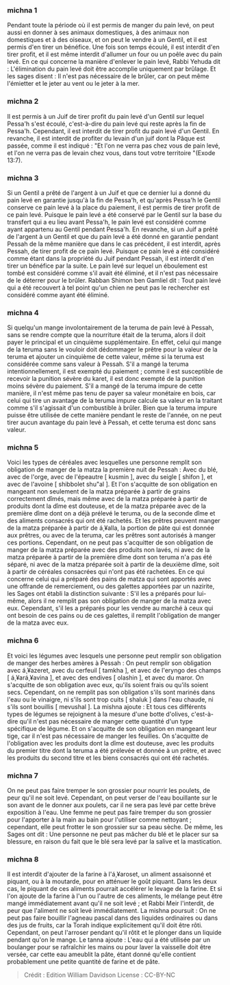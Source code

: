
### michna 1
Pendant toute la période où il est permis de manger du pain levé, on peut aussi en donner à ses animaux domestiques, à des animaux non domestiques et à des oiseaux, et on peut le vendre à un Gentil, et il est permis d'en tirer un bénéfice. Une fois son temps écoulé, il est interdit d'en tirer profit, et il est même interdit d'allumer un four ou un poêle avec du pain levé. En ce qui concerne la manière d'enlever le pain levé, Rabbi Yehuda dit : L'élimination du pain levé doit être accomplie uniquement par brûlage. Et les sages disent : Il n'est pas nécessaire de le brûler, car on peut même l'émietter et le jeter au vent ou le jeter à la mer.

### michna 2
Il est permis à un Juif de tirer profit du pain levé d'un Gentil sur lequel Pessa'h s'est écoulé, c'est-à-dire du pain levé qui reste après la fin de Pessa'h. Cependant, il est interdit de tirer profit du pain levé d'un Gentil. En revanche, il est interdit de profiter du levain d'un juif dont la Pâque est passée, comme il est indiqué : "Et l'on ne verra pas chez vous de pain levé, et l'on ne verra pas de levain chez vous, dans tout votre territoire "(Exode 13:7).

### michna 3
Si un Gentil a prêté de l'argent à un Juif et que ce dernier lui a donné du pain levé en garantie jusqu'à la fin de Pessa'h, et qu'après Pessa'h le Gentil conserve ce pain levé à la place du paiement, il est permis de tirer profit de ce pain levé. Puisque le pain levé a été conservé par le Gentil sur la base du transfert qui a eu lieu avant Pessa'h, le pain levé est considéré comme ayant appartenu au Gentil pendant Pessa'h. En revanche, si un Juif a prêté de l'argent à un Gentil et que du pain levé a été donné en garantie pendant Pessah de la même manière que dans le cas précédent, il est interdit, après Pessah, de tirer profit de ce pain levé. Puisque ce pain levé a été considéré comme étant dans la propriété du Juif pendant Pessah, il est interdit d'en tirer un bénéfice par la suite. Le pain levé sur lequel un éboulement est tombé est considéré comme s'il avait été éliminé, et il n'est pas nécessaire de le déterrer pour le brûler. Rabban Shimon ben Gamliel dit : Tout pain levé qui a été recouvert à tel point qu'un chien ne peut pas le rechercher est considéré comme ayant été éliminé.

### michna 4
Si quelqu'un mange involontairement de la teruma de pain levé à Pessah, sans se rendre compte que la nourriture était de la teruma, alors il doit payer le principal et un cinquième supplémentaire. En effet, celui qui mange de la teruma sans le vouloir doit dédommager le prêtre pour la valeur de la teruma et ajouter un cinquième de cette valeur, même si la teruma est considérée comme sans valeur à Pessah. S'il a mangé la teruma intentionnellement, il est exempté du paiement ; comme il est susceptible de recevoir la punition sévère du karet, il est donc exempté de la punition moins sévère du paiement. S'il a mangé de la teruma impure de cette manière, il n'est même pas tenu de payer sa valeur monétaire en bois, car celui qui tire un avantage de la teruma impure calcule sa valeur en la traitant comme s'il s'agissait d'un combustible à brûler. Bien que la teruma impure puisse être utilisée de cette manière pendant le reste de l'année, on ne peut tirer aucun avantage du pain levé à Pessah, et cette teruma est donc sans valeur.

### michna 5
Voici les types de céréales avec lesquelles une personne remplit son obligation de manger de la matza la première nuit de Pessah : Avec du blé, avec de l'orge, avec de l'épeautre [ kusmin ], avec du seigle [ shifon ], et avec de l'avoine [ shibbolet shu"al ]. Et l'on s'acquitte de son obligation en mangeant non seulement de la matza préparée à partir de grains correctement dîmés, mais même avec de la matza préparée à partir de produits dont la dîme est douteuse, et de la matza préparée avec de la première dîme dont on a déjà prélevé le teruma, ou de la seconde dîme et des aliments consacrés qui ont été rachetés. Et les prêtres peuvent manger de la matza préparée à partir de á¸¥alla, la portion de pâte qui est donnée aux prêtres, ou avec de la teruma, car les prêtres sont autorisés à manger ces portions. Cependant, on ne peut pas s'acquitter de son obligation de manger de la matza préparée avec des produits non lavés, ni avec de la matza préparée à partir de la première dîme dont son teruma n'a pas été séparé, ni avec de la matza préparée soit à partir de la deuxième dîme, soit à partir de céréales consacrées qui n'ont pas été rachetées. En ce qui concerne celui qui a préparé des pains de matza qui sont apportés avec une offrande de remerciement, ou des galettes apportées par un nazirite, les Sages ont établi la distinction suivante : S'il les a préparés pour lui-même, alors il ne remplit pas son obligation de manger de la matza avec eux. Cependant, s'il les a préparés pour les vendre au marché à ceux qui ont besoin de ces pains ou de ces galettes, il remplit l'obligation de manger de la matza avec eux.

### michna 6
Et voici les légumes avec lesquels une personne peut remplir son obligation de manger des herbes amères à Pessah : On peut remplir son obligation avec á¸¥azeret, avec du cerfeuil [ tamkha ], et avec de l'eryngo des champs [ á¸¥ará¸¥avina ], et avec des endives [ olashin ], et avec du maror. On s'acquitte de son obligation avec eux, qu'ils soient frais ou qu'ils soient secs. Cependant, on ne remplit pas son obligation s'ils sont marinés dans l'eau ou le vinaigre, ni s'ils sont trop cuits [ shaluk ] dans l'eau chaude, ni s'ils sont bouillis [ mevushal ]. La mishna ajoute : Et tous ces différents types de légumes se rejoignent à la mesure d'une botte d'olives, c'est-à-dire qu'il n'est pas nécessaire de manger cette quantité d'un type spécifique de légume. Et on s'acquitte de son obligation en mangeant leur tige, car il n'est pas nécessaire de manger les feuilles. On s'acquitte de l'obligation avec les produits dont la dîme est douteuse, avec les produits du premier titre dont la teruma a été prélevée et donnée à un prêtre, et avec les produits du second titre et les biens consacrés qui ont été rachetés.

### michna 7
On ne peut pas faire tremper le son grossier pour nourrir les poulets, de peur qu'il ne soit levé. Cependant, on peut verser de l'eau bouillante sur le son avant de le donner aux poulets, car il ne sera pas levé par cette brève exposition à l'eau. Une femme ne peut pas faire tremper du son grossier pour l'apporter à la main au bain pour l'utiliser comme nettoyant ; cependant, elle peut frotter le son grossier sur sa peau sèche. De même, les Sages ont dit : Une personne ne peut pas mâcher du blé et le placer sur sa blessure, en raison du fait que le blé sera levé par la salive et la mastication.

### michna 8
Il est interdit d'ajouter de la farine à l'á¸¥aroset, un aliment assaisonné et piquant, ou à la moutarde, pour en atténuer le goût piquant. Dans les deux cas, le piquant de ces aliments pourrait accélérer le levage de la farine. Et si l'on ajoute de la farine à l'un ou l'autre de ces aliments, le mélange peut être mangé immédiatement avant qu'il ne soit levé ; et Rabbi Meir l'interdit, de peur que l'aliment ne soit levé immédiatement. La mishna poursuit : On ne peut pas faire bouillir l'agneau pascal dans des liquides ordinaires ou dans des jus de fruits, car la Torah indique explicitement qu'il doit être rôti. Cependant, on peut l'arroser pendant qu'il rôtit et le plonger dans un liquide pendant qu'on le mange. Le tanna ajoute : L'eau qui a été utilisée par un boulanger pour se rafraîchir les mains ou pour laver la vaisselle doit être versée, car cette eau ameublit la pâte, étant donné qu'elle contient probablement une petite quantité de farine et de pâte.

>Crédit : Edition William Davidson
>License : CC-BY-NC